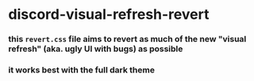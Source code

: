 # discord-visual-refresh-revert

### this `revert.css` file aims to revert as much of the new "visual refresh" (aka. ugly UI with bugs) as possible
### it works best with the full dark theme
